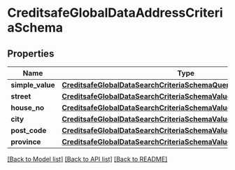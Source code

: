 # CreditsafeGlobalDataAddressCriteriaSchema

## Properties
Name | Type | Description | Notes
------------ | ------------- | ------------- | -------------
**simple_value** | [**CreditsafeGlobalDataSearchCriteriaSchemaQueryStringSchema**](CreditsafeGlobalDataSearchCriteriaSchemaQueryStringSchema.md) |  | [optional] 
**street** | [**CreditsafeGlobalDataSearchCriteriaSchemaValueSchema1SystemString**](CreditsafeGlobalDataSearchCriteriaSchemaValueSchema1SystemString.md) |  | [optional] 
**house_no** | [**CreditsafeGlobalDataSearchCriteriaSchemaValueSchema1SystemString**](CreditsafeGlobalDataSearchCriteriaSchemaValueSchema1SystemString.md) |  | [optional] 
**city** | [**CreditsafeGlobalDataSearchCriteriaSchemaValueSchema1SystemString**](CreditsafeGlobalDataSearchCriteriaSchemaValueSchema1SystemString.md) |  | [optional] 
**post_code** | [**CreditsafeGlobalDataSearchCriteriaSchemaValueSchema1SystemString**](CreditsafeGlobalDataSearchCriteriaSchemaValueSchema1SystemString.md) |  | [optional] 
**province** | [**CreditsafeGlobalDataSearchCriteriaSchemaValueSchema1SystemString**](CreditsafeGlobalDataSearchCriteriaSchemaValueSchema1SystemString.md) |  | [optional] 

[[Back to Model list]](../README.md#documentation-for-models) [[Back to API list]](../README.md#documentation-for-api-endpoints) [[Back to README]](../README.md)

